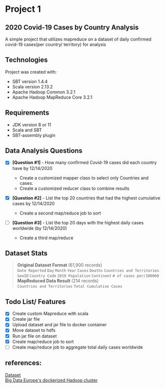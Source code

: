 # Project 1

## 2020 Covid-19 Cases by Country Analysis

A simple project that utilizes mapreduce on a dataset of daily confirmed covid-19 cases(per country/ territory) for analysis

## Technologies

Project was created with:

- SBT version 1.4.4
- Scala version 2.13.2
- Apache Hadoop Common 3.2.1
- Apache Hadoop MapReduce Core 3.2.1

## Requirements

- JDK version 8 or 11
- Scala and SBT
- SBT-assembly plugin

## Data Analysis Questions

- [x] **[Question #1]** - How many confirmed Covid-19 cases did each country have by 12/14/2020

  - Create a customized mapper class to select only Countries and cases.
  - Create a customized reducer class to combine results

- [x] **[Question #2]** - List the top 20 countries that had the highest cumulative cases by 12/14/2020

  - Create a second map/reduce job to sort

- [ ] **[Question #3]** - List the top 20 days with the highest daily cases worldwide (by 12/14/2020)
  - Create a third map/reduce

## Dataset Stats

> **Original Dataset Format** (61,900 records)  
> `Date Reported` `Day` `Month` `Year` `Cases` `Deaths` `Countries and Territories`  
> `GeoID` `Country Code` `2019 Population` `Continent` `# of cases per/100000`  
> **MapReduced Data Result** (214 records)  
> `Countries and Territories` `Total Cumulative Cases`

## Todo List/ Features

- [x] Create custom Mapreduce with scala
- [x] Create jar file
- [x] Upload dataset and jar file to docker container
- [x] Move dataset to hdfs
- [x] Run jar file on dataset
- [x] Create map/reduce job to sort
- [ ] Create map/reduce job to aggregate total daily cases worldwide

## references:

[Dataset](https://www.ecdc.europa.eu/en/publications-data/download-todays-data-geographic-distribution-covid-19-cases-worldwide)  
[Big Data Europe's dockerized Hadoop cluster](https://github.com/big-data-europe/docker-hadoop)
